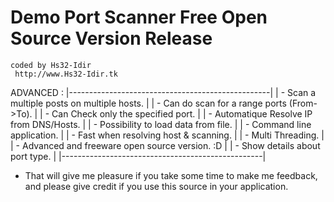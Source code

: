 # Demo Port Scanner Free Open Source Version Release
    coded by Hs32-Idir
     http://www.Hs32-Idir.tk

 ADVANCED :
 |--------------------------------------------------|
 | - Scan a multiple posts on multiple hosts.       |
 | - Can do scan for a range ports (From->To).      |
 | - Can Check only the specified port.             |
 | - Automatique Resolve IP from DNS/Hosts.         |
 | - Possibility to load data from file.            |
 | - Command line application.                      |
 | - Fast when resolving host & scanning.           |
 | - Multi Threading.                               |
 | - Advanced and freeware open source version. :D  |
 | - Show details about port type.                  |
 |--------------------------------------------------|

 * That will give me pleasure if you take some time to make me feedback,
  and please give credit if you use this source in your application.
